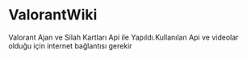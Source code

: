 # ValorantWiki
Valorant Ajan ve Silah Kartları Api ile  Yapıldı.Kullanılan Api ve videolar olduğu için internet bağlantısı gerekir
